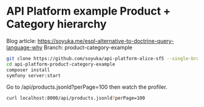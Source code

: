 # API Platform example Product + Category hierarchy

Blog article: https://soyuka.me/esql-alternative-to-doctrine-query-language-why
Branch: product-category-example

```bash
git clone https://github.com/soyuka/api-platform-alice-sf5 --single-branch --branch product-category-example api-platform-product-category-example
cd api-platform-product-category-example
composer install
symfony server:start
```

Go to /api/products.jsonld?perPage=100 then watch the profiler.

```bash
curl localhost:8000/api/products.jsonld?perPage=100
```

